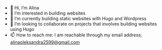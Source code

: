 - 👋 Hi, I’m Alina
- 👀 I’m interested in building websites
- 🌱 I’m currently building static websites with Hugo and Wordpress
- 💞️ I’m looking to collaborate on projects that involves building websites using Hugo
- 📫 How to reach me: I am reachable through my email address; alinaoleksandra2599@gmail.com

<!---
oyinnndml/oyinnndml is a ✨ special ✨ repository because its `README.md` (this file) appears on your GitHub profile.
You can click the Preview link to take a look at your changes.
--->
